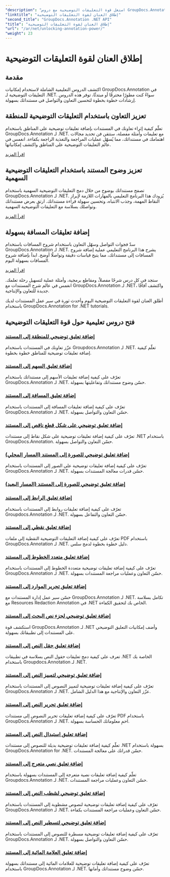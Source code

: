 ```yaml
---
"description": "استغل قوة التعليقات التوضيحية مع دروس GroupDocs.Annotation لـ .NET. تعلّم كيفية إضافة تعليقات توضيحية متنوعة خطوة بخطوة، وحسّن التعاون بسهولة."
"linktitle": "إطلاق العنان لقوة التعليقات التوضيحية"
"second_title": "GroupDocs.Annotation .NET API"
"title": "إطلاق العنان لقوة التعليقات التوضيحية"
"url": "/ar/net/unlocking-annotation-power/"
"weight": 23
---
```


# إطلاق العنان لقوة التعليقات التوضيحية

## مقدمة

اكتشف الدروس التعليمية الشاملة لاستخدام إمكانيات GroupDocs.Annotation في التعليقات التوضيحية لـ .NET. سواءً كنت مطورًا محترفًا أو مبتدئًا، توفر هذه الدروس إرشادات خطوة بخطوة لتحسين التعاون والتواصل في مستنداتك بسهولة.

## تعزيز التعاون باستخدام التعليقات التوضيحية للمنطقة

تعلّم كيفية إثراء تعاونك في المستندات بإضافة تعليقات توضيحية على المناطق باستخدام GroupDocs.Annotation لـ .NET. مع تعليمات وأمثلة مفصلة، ستتقن فن تحديد مجالات اهتمامك في مستنداتك، مما يُسهّل عمليات المراجعة والتغذية الراجعة بكفاءة. انغمس في عالم التعليقات التوضيحية على المناطق واكتشف إمكانياتها.

[اقرأ المزيد](./add-area-annotation/)

## تعزيز وضوح المستند باستخدام التعليقات التوضيحية السهمية

تصفح مستنداتك بوضوح من خلال دمج التعليقات التوضيحية السهمية باستخدام GroupDocs.Annotation لـ .NET. يُزودك هذا البرنامج التعليمي بالمهارات اللازمة لإبراز النقاط المهمة، وجذب الانتباه، وتحسين سهولة قراءة مستنداتك. ارتقِ بعرض مستنداتك وتواصلك بسلاسة مع التعليقات التوضيحية السهمية.

[اقرأ المزيد](./add-arrow-annotation/)

## إضافة تعليقات المسافة بسهولة

سدّ فجوات التواصل وسهّل التعاون باستخدام شروح المسافات باستخدام GroupDocs.Annotation لـ .NET. يشرح هذا البرنامج التعليمي عملية إضافة شروح المسافات إلى مستنداتك، مما يتيح قياسات دقيقة وتواصلًا أوضح. ابدأ بإضافة شروح المسافات بسهولة اليوم.

[اقرأ المزيد](./add-distance-annotation/)

ستجد في كل درس شرحًا مفصلاً، ومقاطع برمجية، وأمثلة عملية لتسهيل رحلة تعلمك. انغمس في عالم شرح المستندات مع GroupDocs.Annotation لـ .NET، واكتشف آفاقًا جديدة للتعاون والإنتاجية.

أطلق العنان لقوة التعليقات التوضيحية اليوم وأحدث ثورة في سير عمل المستندات لديك باستخدام GroupDocs.Annotation for .NET tutorials.

## فتح دروس تعليمية حول قوة التعليقات التوضيحية
### [إضافة تعليق توضيحي للمنطقة إلى المستند](./add-area-annotation/)
عزّز تعاونك في المستندات باستخدام Groupdocs.Annotation لـ .NET. تعلّم كيفية إضافة تعليقات توضيحية للمناطق خطوة بخطوة.
### [إضافة تعليق السهم إلى المستند](./add-arrow-annotation/)
تعرّف على كيفية إضافة تعليقات الأسهم إلى مستنداتك باستخدام GroupDocs.Annotation لـ .NET. حسّن وضوح مستنداتك وتفاعليتها بسهولة.
### [إضافة تعليق المسافة إلى المستند](./add-distance-annotation/)
تعرّف على كيفية إضافة تعليقات المسافة إلى المستندات باستخدام GroupDocs.Annotation لـ .NET. حسّن التعاون والتواصل بسهولة.
### [إضافة تعليق توضيحي على شكل قطع ناقص إلى المستند](./add-ellipse-annotation/)
تعرّف على كيفية إضافة تعليقات توضيحية على شكل نقاط إلى مستندات .NET باستخدام GroupDocs.Annotation. حسّن التعاون والتواصل بسهولة.
### [إضافة تعليق توضيحي للصورة إلى المستند (المسار المحلي)](./add-image-annotation-local-path/)
تعرّف على كيفية إضافة تعليقات توضيحية على الصور إلى المستندات باستخدام GroupDocs.Annotation لـ .NET. حسّن قدرات معالجة المستندات بسهولة.
### [إضافة تعليق توضيحي للصورة إلى المستند (المسار البعيد)](./add-image-annotation-remote-path/)
### [إضافة تعليق الرابط إلى المستند](./add-link-annotation/)
تعرّف على كيفية إضافة تعليقات روابط إلى المستندات باستخدام Groupdocs.Annotation لـ .NET. حسّن التعاون والتفاعل بسهولة.
### [إضافة تعليق نقطي إلى المستند](./add-point-annotation/)
تعرّف على كيفية إضافة التعليقات التوضيحية النقطية إلى ملفات PDF باستخدام GroupDocs.Annotation لـ .NET. دليل خطوة بخطوة لدمج سلس.
### [إضافة تعليق متعدد الخطوط إلى المستند](./add-polyline-annotation/)
تعرّف على كيفية إضافة تعليقات توضيحية متعددة الخطوط إلى المستندات باستخدام GroupDocs.Annotation لـ .NET. حسّن التعاون وعمليات مراجعة المستندات بسهولة.
### [إضافة تعليق تحرير الموارد إلى المستند](./add-resources-redaction-annotation/)
حسّن سير عمل إدارة المستندات مع GroupDocs.Annotation لـ .NET. تكامل بسلاسة مع Resources Redaction Annotation في .NET الخاص بك لتحقيق الكفاءة.
### [إضافة تعليق توضيحي لجزء نص البحث إلى المستند](./add-search-text-fragment-annotation/)
استكشف قوة GroupDocs.Annotation لـ .NET وأضف إمكانيات التعليق التوضيحي على المستندات إلى تطبيقاتك بسهولة.
### [إضافة تعليق حقل النص إلى المستند](./add-text-field-annotation/)
تعرف على كيفية دمج تعليقات حقول النص بسلاسة في تطبيقات .NET الخاصة بك باستخدام Groupdocs.Annotation لـ .NET.
### [إضافة تعليق توضيحي لتمييز النص إلى المستند](./add-text-highlight-annotation/)
تعرّف على كيفية إضافة تعليقات توضيحية لتمييز النصوص إلى المستندات باستخدام GroupDocs.Annotation لـ .NET. عزّز التعاون والإنتاجية مع هذا الدليل الشامل.
### [إضافة تعليق تحرير النص إلى المستند](./add-text-redaction-annotation/)
تعرّف على كيفية إضافة تعليقات تحرير النصوص إلى مستندات PDF باستخدام GroupDocs.Annotation لـ .NET. احمِ معلوماتك الحساسة بسهولة.
### [إضافة تعليق استبدال النص إلى المستند](./add-text-replacement-annotation/)
تعلّم كيفية إضافة تعليقات توضيحية بديلة للنصوص إلى مستندات .NET بسهولة باستخدام GroupDocs.Annotation for .NET. حسّن قدراتك على معالجة المستندات.
### [إضافة تعليق نصي متعرج إلى المستند](./add-text-squiggly-annotation/)
تعلّم كيفية إضافة تعليقات نصية متعرجة إلى المستندات بسهولة باستخدام Groupdocs.Annotation لـ .NET. حسّن التعاون وعمليات مراجعة المستندات.
### [إضافة تعليق توضيحي لشطب النص إلى المستند](./add-text-strikeout-annotation/)
تعرّف على كيفية إضافة تعليقات توضيحية لنصوص مشطوبة إلى المستندات باستخدام GroupDocs.Annotation لـ .NET. حسّن التعاون وعمليات مراجعة المستندات بكفاءة.
### [إضافة تعليق توضيحي لتسطير النص إلى المستند](./add-text-underline-annotation/)
تعرّف على كيفية إضافة تعليقات توضيحية مسطرة للنصوص إلى المستندات باستخدام GroupDocs.Annotation لـ .NET. حسّن التعاون والتواصل بسهولة.
### [إضافة تعليق العلامة المائية إلى المستند](./add-watermark-annotation/)
تعرّف على كيفية إضافة تعليقات توضيحية للعلامات المائية إلى مستنداتك بسهولة باستخدام GroupDocs.Annotation لـ .NET. حسّن وضوح مستنداتك وأمانها.